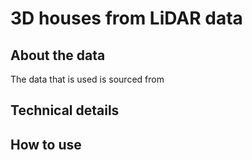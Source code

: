 # 3D houses from LiDAR data

## About the data
The data that is used is sourced from 
## Technical details

## How to use
